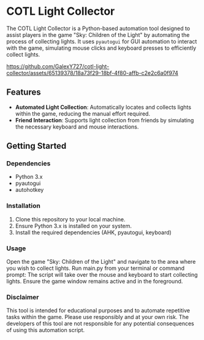 # COTL Light Collector

The COTL Light Collector is a Python-based automation tool designed to assist players in the game "Sky: Children of the Light" by automating the process of collecting lights. It uses `pyautogui` for GUI automation to interact with the game, simulating mouse clicks and keyboard presses to efficiently collect lights.

https://github.com/GalexY727/cotl-light-collector/assets/65139378/18a73f29-18bf-4f80-affb-c2e2c6a0f974

## Features

- **Automated Light Collection**: Automatically locates and collects lights within the game, reducing the manual effort required.
- **Friend Interaction**: Supports light collection from friends by simulating the necessary keyboard and mouse interactions.

## Getting Started

### Dependencies

- Python 3.x
- pyautogui
- autohotkey

### Installation

1. Clone this repository to your local machine.
2. Ensure Python 3.x is installed on your system.
3. Install the required dependencies (AHK, pyautogui, keyboard)

### Usage

Open the game "Sky: Children of the Light" and navigate to the area where you wish to collect lights.
Run main.py from your terminal or command prompt:
The script will take over the mouse and keyboard to start collecting lights. Ensure the game window remains active and in the foreground.

### Disclaimer

This tool is intended for educational purposes and to automate repetitive tasks within the game. Please use responsibly and at your own risk. The developers of this tool are not responsible for any potential consequences of using this automation script.
